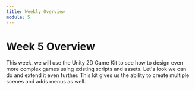 ```yaml
---
title: Weekly Overview
module: 5
---
```


# Week 5 Overview <br />


This week, we will use the Unity 2D Game Kit to see how to design even more complex games using existing scripts and assets.  Let's look we can do and extend it even further.  This kit gives us the ability to create multiple scenes and adds menus as well.